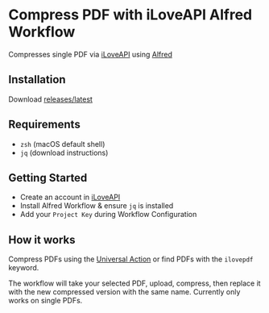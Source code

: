 # Compress PDF with iLoveAPI Alfred Workflow
Compresses single PDF via [iLoveAPI](https://www.iloveapi.com/) using [Alfred](https://www.alfredapp.com/)

## Installation
Download [releases/latest](https://github.com/scwxian/pdf_compress_iloveapi/releases/latest/)

## Requirements
- `zsh` (macOS default shell)
- `jq` (download instructions)

## Getting Started
- Create an account in [iLoveAPI](https://www.iloveapi.com/)
- Install Alfred Workflow & ensure `jq` is installed
- Add your `Project Key` during Workflow Configuration

## How it works
Compress PDFs using the [Universal Action](https://www.alfredapp.com/help/features/universal-actions/) or find PDFs with the `ilovepdf` keyword.

The workflow will take your selected PDF, upload, compress, then replace it with the new compressed version with the same name. Currently only works on single PDFs.
